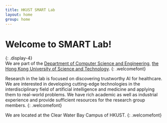 ```yaml
---
title: HKUST SMART Lab
layout: home
group: home
---
```


# Welcome to SMART Lab!
{: .display-4}
<br>
We are part of the [Department of Computer Science and Engineering](https://cse.hkust.edu.hk/), [the Hong Kong University of Science and Technology](https://hkust.edu.hk/).
{: .welcomefont}

Research in the lab is focused on discovering trustworthy AI for healthcare. We are interested in developing cutting-edge technologies in the interdisciplinary field of artificial intelligence and medicine and applying them to real-world problems. We have rich academic as well as industrial experience and provide sufficient resources for the research group members. 
{: .welcomefont}

We are located at the Clear Water Bay Campus of HKUST.
{: .welcomefont}